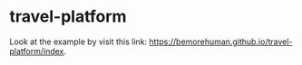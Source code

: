 # travel-platform

Look at the example by visit this link: https://bemorehuman.github.io/travel-platform/index.
